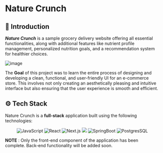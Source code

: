 # Nature Crunch

## 👋 Introduction
  **_Nature Crunch_** is a sample grocery delivery website offering all essential functionalities, along with additional features like nutrient profile management, personalized nutrition goals, and a recommendation system for healthier choices.

  ![image](https://github.com/user-attachments/assets/9e7efffb-a6b9-4cf1-8947-09af3053fc85)

The **Goal** of this project was to learn the entire process of designing and developing a clean, functional, and user-friendly UI for an e-commerce store. This involves not only creating an aesthetically pleasing and intuitive interface but also ensuring that the user experience is smooth and efficient.

## ⚙️ Tech Stack
Nature Crunch is a **full-stack** application built using the following technologies:

<div align="center">
    <img src="https://img.shields.io/badge/JavaScript-F7DF1E?logo=javascript&logoColor=000&style=for-the-badge" alt="JavaScript" />
    <img src="https://img.shields.io/badge/react-%2320232a.svg?style=for-the-badge&logo=react&logoColor=%2361DAFB" alt="React"/>
  <img src="https://img.shields.io/badge/next.js-000000?style=for-the-badge&logo=nextdotjs&logoColor=white" alt="Next.js"/>
  <img src = "https://img.shields.io/badge/Tailwind%20CSS-06B6D4?logo=tailwindcss&logoColor=fff&style=for-the-badge"/>
  <img src="https://img.shields.io/badge/SpringBoot-6DB33F?style=flat-square&logo=Spring&logoColor=white" alt="SpringBoot">
  <img src="https://img.shields.io/badge/PostgreSQL-316192?style=for-the-badge&logo=postgresql&logoColor=white" alt="PostgresSQL"/>
</div>

**NOTE** : Only the front-end component of the application has been complete. Back-end functionality will be added soon.
